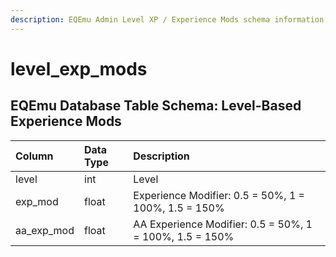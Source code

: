 ```yaml
---
description: EQEmu Admin Level XP / Experience Mods schema information.
---
```


# level\_exp\_mods

## EQEmu Database Table Schema: Level-Based Experience Mods

| Column | Data Type | Description |
| :--- | :--- | :--- |
| level | int | Level |
| exp\_mod | float | Experience Modifier: 0.5 = 50%, 1 = 100%, 1.5 = 150% |
| aa\_exp\_mod | float | AA Experience Modifier: 0.5 = 50%, 1 = 100%, 1.5 = 150% |

